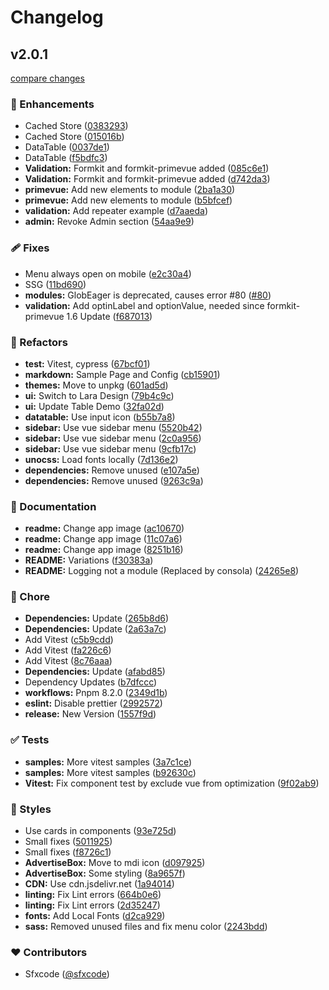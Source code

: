 # Changelog


## v2.0.1

[compare changes](https://github.com/sfxcode/vite-primevue-starter/compare/0.9.0...v2.0.1)

### 🚀 Enhancements

- Cached Store ([0383293](https://github.com/sfxcode/vite-primevue-starter/commit/0383293))
- Cached Store ([015016b](https://github.com/sfxcode/vite-primevue-starter/commit/015016b))
- DataTable ([0037de1](https://github.com/sfxcode/vite-primevue-starter/commit/0037de1))
- DataTable ([f5bdfc3](https://github.com/sfxcode/vite-primevue-starter/commit/f5bdfc3))
- **Validation:** Formkit and formkit-primevue added ([085c6e1](https://github.com/sfxcode/vite-primevue-starter/commit/085c6e1))
- **Validation:** Formkit and formkit-primevue added ([d742da3](https://github.com/sfxcode/vite-primevue-starter/commit/d742da3))
- **primevue:** Add new elements to module ([2ba1a30](https://github.com/sfxcode/vite-primevue-starter/commit/2ba1a30))
- **primevue:** Add new elements to module ([b5bfcef](https://github.com/sfxcode/vite-primevue-starter/commit/b5bfcef))
- **validation:** Add repeater example ([d7aaeda](https://github.com/sfxcode/vite-primevue-starter/commit/d7aaeda))
- **admin:** Revoke Admin section ([54aa9e9](https://github.com/sfxcode/vite-primevue-starter/commit/54aa9e9))

### 🩹 Fixes

- Menu always open on mobile ([e2c30a4](https://github.com/sfxcode/vite-primevue-starter/commit/e2c30a4))
- SSG ([11bd690](https://github.com/sfxcode/vite-primevue-starter/commit/11bd690))
- **modules:** GlobEager is deprecated, causes error #80 ([#80](https://github.com/sfxcode/vite-primevue-starter/issues/80))
- **validation:** Add optinLabel and optionValue, needed since formkit-primevue 1.6 Update ([f687013](https://github.com/sfxcode/vite-primevue-starter/commit/f687013))

### 💅 Refactors

- **test:** Vitest, cypress ([67bcf01](https://github.com/sfxcode/vite-primevue-starter/commit/67bcf01))
- **markdown:** Sample Page and Config ([cb15901](https://github.com/sfxcode/vite-primevue-starter/commit/cb15901))
- **themes:** Move to unpkg ([601ad5d](https://github.com/sfxcode/vite-primevue-starter/commit/601ad5d))
- **ui:** Switch to Lara Design ([79b4c9c](https://github.com/sfxcode/vite-primevue-starter/commit/79b4c9c))
- **ui:** Update Table Demo ([32fa02d](https://github.com/sfxcode/vite-primevue-starter/commit/32fa02d))
- **datatable:** Use input icon ([b55b7a8](https://github.com/sfxcode/vite-primevue-starter/commit/b55b7a8))
- **sidebar:** Use vue sidebar menu ([5520b42](https://github.com/sfxcode/vite-primevue-starter/commit/5520b42))
- **sidebar:** Use vue sidebar menu ([2c0a956](https://github.com/sfxcode/vite-primevue-starter/commit/2c0a956))
- **sidebar:** Use vue sidebar menu ([9cfb17c](https://github.com/sfxcode/vite-primevue-starter/commit/9cfb17c))
- **unocss:** Load fonts locally ([7d136e2](https://github.com/sfxcode/vite-primevue-starter/commit/7d136e2))
- **dependencies:** Remove unused ([e107a5e](https://github.com/sfxcode/vite-primevue-starter/commit/e107a5e))
- **dependencies:** Remove unused ([9263c9a](https://github.com/sfxcode/vite-primevue-starter/commit/9263c9a))

### 📖 Documentation

- **readme:** Change app image ([ac10670](https://github.com/sfxcode/vite-primevue-starter/commit/ac10670))
- **readme:** Change app image ([11c07a6](https://github.com/sfxcode/vite-primevue-starter/commit/11c07a6))
- **readme:** Change app image ([8251b16](https://github.com/sfxcode/vite-primevue-starter/commit/8251b16))
- **README:** Variations ([f30383a](https://github.com/sfxcode/vite-primevue-starter/commit/f30383a))
- **README:** Logging not a module (Replaced by consola) ([24265e8](https://github.com/sfxcode/vite-primevue-starter/commit/24265e8))

### 🏡 Chore

- **Dependencies:** Update ([265b8d6](https://github.com/sfxcode/vite-primevue-starter/commit/265b8d6))
- **Dependencies:** Update ([2a63a7c](https://github.com/sfxcode/vite-primevue-starter/commit/2a63a7c))
- Add Vitest ([c5b9cdd](https://github.com/sfxcode/vite-primevue-starter/commit/c5b9cdd))
- Add Vitest ([fa226c6](https://github.com/sfxcode/vite-primevue-starter/commit/fa226c6))
- Add Vitest ([8c76aaa](https://github.com/sfxcode/vite-primevue-starter/commit/8c76aaa))
- **Dependencies:** Update ([afabd85](https://github.com/sfxcode/vite-primevue-starter/commit/afabd85))
- Dependency Updates ([b7dfccc](https://github.com/sfxcode/vite-primevue-starter/commit/b7dfccc))
- **workflows:** Pnpm 8.2.0 ([2349d1b](https://github.com/sfxcode/vite-primevue-starter/commit/2349d1b))
- **eslint:** Disable prettier ([2992572](https://github.com/sfxcode/vite-primevue-starter/commit/2992572))
- **release:** New Version ([1557f9d](https://github.com/sfxcode/vite-primevue-starter/commit/1557f9d))

### ✅ Tests

- **samples:** More vitest samples ([3a7c1ce](https://github.com/sfxcode/vite-primevue-starter/commit/3a7c1ce))
- **samples:** More vitest samples ([b92630c](https://github.com/sfxcode/vite-primevue-starter/commit/b92630c))
- **Vitest:** Fix component test by exclude vue from optimization ([9f02ab9](https://github.com/sfxcode/vite-primevue-starter/commit/9f02ab9))

### 🎨 Styles

- Use cards in components ([93e725d](https://github.com/sfxcode/vite-primevue-starter/commit/93e725d))
- Small fixes ([5011925](https://github.com/sfxcode/vite-primevue-starter/commit/5011925))
- Small fixes ([f8726c1](https://github.com/sfxcode/vite-primevue-starter/commit/f8726c1))
- **AdvertiseBox:** Move to mdi icon ([d097925](https://github.com/sfxcode/vite-primevue-starter/commit/d097925))
- **AdvertiseBox:** Some styling ([8a9657f](https://github.com/sfxcode/vite-primevue-starter/commit/8a9657f))
- **CDN:** Use cdn.jsdelivr.net ([1a94014](https://github.com/sfxcode/vite-primevue-starter/commit/1a94014))
- **linting:** Fix Lint errors ([664b0e6](https://github.com/sfxcode/vite-primevue-starter/commit/664b0e6))
- **linting:** Fix Lint errors ([2d35247](https://github.com/sfxcode/vite-primevue-starter/commit/2d35247))
- **fonts:** Add Local Fonts ([d2ca929](https://github.com/sfxcode/vite-primevue-starter/commit/d2ca929))
- **sass:** Removed unused files and fix menu color ([2243bdd](https://github.com/sfxcode/vite-primevue-starter/commit/2243bdd))

### ❤️ Contributors

- Sfxcode ([@sfxcode](http://github.com/sfxcode))

